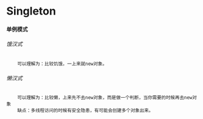 # Singleton
 #### 单例模式
 ###### 饿汉式

``` 
    可以理解为：比较饥饿，一上来就new对象。
```

 ###### 懒汉式
 ``` 
     可以理解为：比较懒，上来先不去new对象，而是做一个判断，当你需要的时候再去new对象
     缺点：多线程访问的时候有安全隐患，有可能会创建多个对象出来。
 ```
